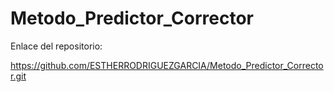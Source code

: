 # Metodo_Predictor_Corrector
Enlace del repositorio:

https://github.com/ESTHERRODRIGUEZGARCIA/Metodo_Predictor_Corrector.git

